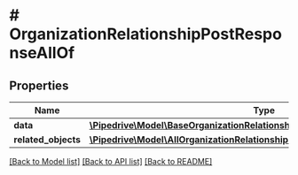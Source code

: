 # # OrganizationRelationshipPostResponseAllOf

## Properties

Name | Type | Description | Notes
------------ | ------------- | ------------- | -------------
**data** | [**\Pipedrive\Model\BaseOrganizationRelationshipItem**](BaseOrganizationRelationshipItem.md) |  | [optional]
**related_objects** | [**\Pipedrive\Model\AllOrganizationRelationshipsGetResponseAllOfRelatedObjects**](AllOrganizationRelationshipsGetResponseAllOfRelatedObjects.md) |  | [optional]

[[Back to Model list]](../../README.md#models) [[Back to API list]](../../README.md#endpoints) [[Back to README]](../../README.md)
